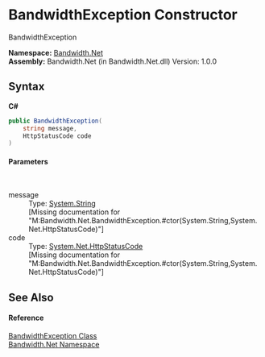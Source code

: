 # BandwidthException Constructor 
 

BandwidthException

**Namespace:**&nbsp;<a href="N_Bandwidth_Net">Bandwidth.Net</a><br />**Assembly:**&nbsp;Bandwidth.Net (in Bandwidth.Net.dll) Version: 1.0.0

## Syntax

**C#**<br />
``` C#
public BandwidthException(
	string message,
	HttpStatusCode code
)
```


#### Parameters
&nbsp;<dl><dt>message</dt><dd>Type: <a href="http://msdn2.microsoft.com/en-us/library/s1wwdcbf" target="_blank">System.String</a><br />\[Missing <param name="message"/> documentation for "M:Bandwidth.Net.BandwidthException.#ctor(System.String,System.Net.HttpStatusCode)"\]</dd><dt>code</dt><dd>Type: <a href="http://msdn2.microsoft.com/en-us/library/f92ssyy1" target="_blank">System.Net.HttpStatusCode</a><br />\[Missing <param name="code"/> documentation for "M:Bandwidth.Net.BandwidthException.#ctor(System.String,System.Net.HttpStatusCode)"\]</dd></dl>

## See Also


#### Reference
<a href="T_Bandwidth_Net_BandwidthException">BandwidthException Class</a><br /><a href="N_Bandwidth_Net">Bandwidth.Net Namespace</a><br />